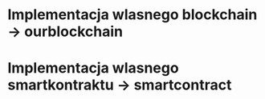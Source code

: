 # Implementacja wlasnego blockchain -> ourblockchain

# Implementacja wlasnego smartkontraktu -> smartcontract
